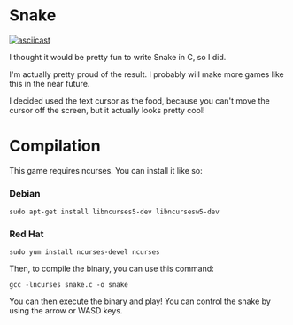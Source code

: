 # Snake

[![asciicast](https://asciinema.org/a/s1cvI1I5PoahPCJBKbxwZadnn.svg)](https://asciinema.org/a/s1cvI1I5PoahPCJBKbxwZadnn)

I thought it would be pretty fun to write Snake in C, so I did.

I'm actually pretty proud of the result. I probably will make more games like this in the near future.

I decided used the text cursor as the food, because you can't move the cursor off the screen, but it actually looks pretty cool!

# Compilation

This game requires ncurses. You can install it like so:

### Debian
```
sudo apt-get install libncurses5-dev libncursesw5-dev
```
### Red Hat
```
sudo yum install ncurses-devel ncurses
```

Then, to compile the binary, you can use this command:

```
gcc -lncurses snake.c -o snake
```

You can then execute the binary and play! You can control the snake by using the arrow or WASD keys.
